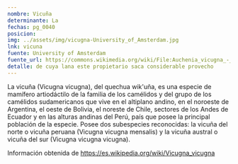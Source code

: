 ```yaml
---
nombre: Vicuña
determinante: La
fechas: pg_0040
posicion: 
img: ../assets/img/vicugna-University_of_Amsterdam.jpg
lnk: vicuna
fuente: University of Amsterdam
fuente_url: https://commons.wikimedia.org/wiki/File:Auchenia_vicugna_-_1700-1880_-_Print_-_Iconographia_Zoologica_-_Special_Collections_University_of_Amsterdam_-_UBA01_IZ21600113.tif
detalle: de cuya lana este propietario saca considerable provecho
---
```


<p>La vicuña (Vicugna vicugna), del quechua wik'uña, es una especie de mamífero artiodáctilo de la familia de los camélidos y del grupo de los camélidos sudamericanos que vive en el altiplano andino, en el noroeste de Argentina, el oeste de Bolivia, el noreste de Chile, sectores de los Andes de Ecuador y en las alturas andinas del Perú, país que posee la principal población de la especie. Posee dos subespecies reconocidas: la vicuña del norte o vicuña peruana (Vicugna vicugna mensalis) y la vicuña austral o vicuña del sur (Vicugna vicugna vicugna).</p>
<p>Información obtenida de <a href="https://es.wikipedia.org/wiki/Vicugna_vicugna" target="_blank">https://es.wikipedia.org/wiki/Vicugna_vicugna</a></p>

